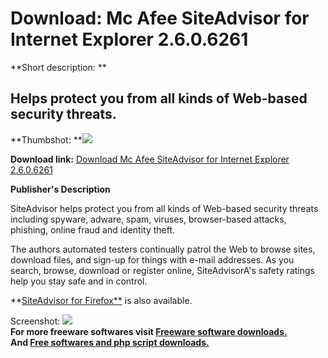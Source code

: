 # Download: Mc Afee SiteAdvisor for Internet Explorer 2.6.0.6261

**Short description: **

## Helps protect you from all kinds of Web-based security threats.

  
**Thumbshot: **![](http://www.freewarefiles.com/screenshot/ie-siteadvise_md.gif)   
  
**Download link:** [Download Mc Afee SiteAdvisor for Internet Explorer 2.6.0.6261](http://freesoftwares.boysofts.com/Mc-Afee-SiteAdvisor-For-Internet-Explorer_program_17785.html)  
  

**Publisher's Description**  
  

SiteAdvisor helps protect you from all kinds of Web-based security threats
including spyware, adware, spam, viruses, browser-based attacks, phishing,
online fraud and identity theft.

The authors automated testers continually patrol the Web to browse sites,
download files, and sign-up for things with e-mail addresses. As you search,
browse, download or register online, SiteAdvisorA's safety ratings help you
stay safe and in control.

**[SiteAdvisor for Firefox**](http://www.freewarefiles.com/program_9_206_17784.html) is also available.

  
  
Screenshot: ![](http://www.freewarefiles.com/screenshot/ie-siteadvise.gif)  
**For more freeware softwares visit [Freeware software downloads.](http://freesoftwares.boysofts.com/)**   
**And [Free softwares and php script downloads.](http://www.boysofts.com/)**

